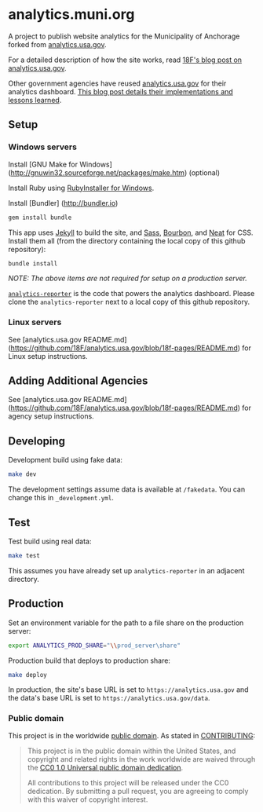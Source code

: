analytics.muni.org
==================

A project to publish website analytics for the Municipality of Anchorage forked from [analytics.usa.gov](https://github.com/18F/analytics.usa.gov).

For a detailed description of how the site works, read [18F's blog post on analytics.usa.gov](https://18f.gsa.gov/2015/03/19/how-we-built-analytics-usa-gov/).

Other government agencies have reused [analytics.usa.gov](https://github.com/18F/analytics.usa.gov) for their analytics dashboard. [This blog post details their implementations and lessons learned](https://18f.gsa.gov/2016/01/05/tips-for-adapting-analytics-usa-gov/).  

## Setup

### Windows servers

Install [GNU Make for Windows] (http://gnuwin32.sourceforge.net/packages/make.htm) (optional)

Install Ruby using [RubyInstaller for Windows](http://rubyinstaller.org/).

Install [Bundler] (http://bundler.io)

```bash
gem install bundle
```

This app uses [Jekyll](http://jekyllrb.com) to build the site, and [Sass](http://sass-lang.com/), [Bourbon](http://bourbon.io), and [Neat](http://neat.bourbon.io) for CSS. Install them all (from the directory containing the local copy of this github repository):

```bash
bundle install
```

*NOTE: The above items are not required for setup on a production server.*

[`analytics-reporter`](https://github.com/MunicipalityOfAnchorage/analytics-reporter) is the code that powers the analytics dashboard.
Please clone the `analytics-reporter` next to a local copy of this github repository.

### Linux servers

See [analytics.usa.gov README.md] (https://github.com/18F/analytics.usa.gov/blob/18f-pages/README.md) for Linux setup instructions.

## Adding Additional Agencies

See [analytics.usa.gov README.md] (https://github.com/18F/analytics.usa.gov/blob/18f-pages/README.md) for agency setup instructions.

## Developing

Development build using fake data:

```bash
make dev
```

The development settings assume data is available at `/fakedata`. You can change this in `_development.yml`.

## Test

Test build using real data:

```bash
make test
```

This assumes you have already set up `analytics-reporter` in an adjacent directory.

## Production

Set an environment variable for the path to a file share on the production server:

```bash
export ANALYTICS_PROD_SHARE="\\prod_server\share"
```

Production build that deploys to production share:

```bash
make deploy
```

In production, the site's base URL is set to `https://analytics.usa.gov` and the data's base URL is set to `https://analytics.usa.gov/data`.

### Public domain

This project is in the worldwide [public domain](LICENSE.md). As stated in [CONTRIBUTING](CONTRIBUTING.md):

> This project is in the public domain within the United States, and copyright and related rights in the work worldwide are waived through the [CC0 1.0 Universal public domain dedication](https://creativecommons.org/publicdomain/zero/1.0/).
>
> All contributions to this project will be released under the CC0 dedication. By submitting a pull request, you are agreeing to comply with this waiver of copyright interest.

